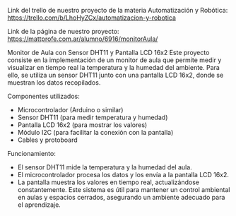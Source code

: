 Link del trello de nuestro proyecto de la materia Automatización y Robótica: https://trello.com/b/LhoHyZCx/automatizacion-y-robotica

Link de la página de nuestro proyecto: https://mattprofe.com.ar/alumno/6916/monitorAula/

Monitor de Aula con Sensor DHT11 y Pantalla LCD 16x2
Este proyecto consiste en la implementación de un monitor de aula que permite medir y visualizar en tiempo real la temperatura y la humedad del ambiente. Para ello, se utiliza un sensor DHT11 junto con una pantalla LCD 16x2, donde se muestran los datos recopilados.

Componentes utilizados:
- Microcontrolador (Arduino o similar)
- Sensor DHT11 (para medir temperatura y humedad)
- Pantalla LCD 16x2 (para mostrar los valores)
- Módulo I2C (para facilitar la conexión con la pantalla)
- Cables y protoboard

Funcionamiento:
- El sensor DHT11 mide la temperatura y la humedad del aula.
- El microcontrolador procesa los datos y los envía a la pantalla LCD 16x2.
- La pantalla muestra los valores en tiempo real, actualizándose constantemente.
Este sistema es útil para mantener un control ambiental en aulas y espacios cerrados, asegurando un ambiente adecuado para el aprendizaje.
